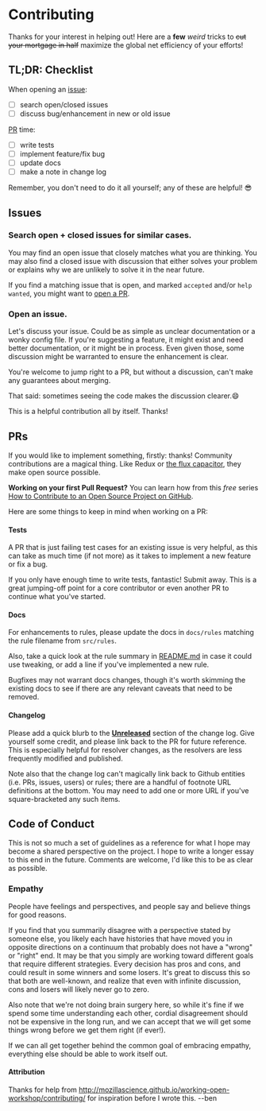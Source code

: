 # Contributing

Thanks for your interest in helping out! Here are a **few** _weird_ tricks to
~~cut your mortgage in half~~ maximize the global net efficiency of your efforts!

## TL;DR: Checklist

When opening an [issue](#issues):
- [ ] search open/closed issues
- [ ] discuss bug/enhancement in new or old issue

[PR](#prs) time:
- [ ] write tests
- [ ] implement feature/fix bug
- [ ] update docs
- [ ] make a note in change log

Remember, you don't need to do it all yourself; any of these are helpful! 😎

## Issues

### Search open + closed issues for similar cases.

  You may find an open issue that closely matches what you are thinking. You
  may also find a closed issue with discussion that either solves your problem
  or explains why we are unlikely to solve it in the near future.

  If you find a matching issue that is open, and marked `accepted` and/or `help
  wanted`, you might want to [open a PR](#prs).

### Open an issue.

  Let's discuss your issue. Could be as simple as unclear documentation or a
  wonky config file.
  If you're suggesting a feature, it might exist and need better
  documentation, or it might be in process. Even given those, some discussion might
  be warranted to ensure the enhancement is clear.

  You're welcome to jump right to a PR, but without a discussion, can't make any
  guarantees about merging.

  That said: sometimes seeing the code makes the discussion clearer.😄

This is a helpful contribution all by itself. Thanks!

## PRs

If you would like to implement something, firstly: thanks! Community contributions
are a magical thing. Like Redux or [the flux capacitor](https://youtu.be/SR5BfQ4rEqQ?t=2m25s),
they make open source possible.

**Working on your first Pull Request?**
You can learn how from this _free_ series [How to Contribute to an Open Source Project on GitHub](https://egghead.io/series/how-to-contribute-to-an-open-source-project-on-github).

Here are some things to keep in mind when working on a PR:

#### Tests

A PR that is just failing test cases for an existing issue is very helpful, as this
can take as much time (if not more) as it takes to implement a new feature or fix
a bug.

If you only have enough time to write tests, fantastic! Submit away. This is a great
jumping-off point for a core contributor or even another PR to continue what you've started.

#### Docs

For enhancements to rules, please update the docs in `docs/rules` matching the rule
filename from `src/rules`.

Also, take a quick look at the rule summary in [README.md] in case it could use tweaking,
or add a line if you've implemented a new rule.

Bugfixes may not warrant docs changes, though it's worth skimming the existing
docs to see if there are any relevant caveats that need to be removed.

#### Changelog

Please add a quick blurb to the [**Unreleased**](./CHANGELOG.md#unreleased) section of the change log. Give yourself
some credit, and please link back to the PR for future reference. This is especially
helpful for resolver changes, as the resolvers are less frequently modified and published.

Note also that the change log can't magically link back to Github entities (i.e. PRs,
issues, users) or rules; there are a handful of footnote URL definitions at the bottom.
You may need to add one or more URL if you've square-bracketed any such items.

## Code of Conduct

This is not so much a set of guidelines as a reference for what I hope may become
a shared perspective on the project. I hope to write a longer essay to this end
in the future. Comments are welcome, I'd like this to be as clear as possible.

### Empathy

People have feelings and perspectives, and people say and believe things for good reasons.

If you find that you summarily disagree with a perspective stated by someone else,
you likely each have histories that have moved you in opposite directions on a continuum
that probably does not have a "wrong" or "right" end. It may be that you simply
are working toward different goals that require different strategies. Every decision
has pros and cons, and could result in some winners and some losers. It's great to
discuss this so that both are well-known, and realize that even with infinite discussion,
cons and losers will likely never go to zero.

Also note that we're not doing brain surgery here, so while it's fine if we spend some time
understanding each other, cordial disagreement should not be expensive in the
long run, and we can accept that we will get some things wrong before we get them right (if ever!).

If we can all get together behind the common goal of embracing empathy, everything else should be able to work itself out.

#### Attribution

Thanks for help from http://mozillascience.github.io/working-open-workshop/contributing/
for inspiration before I wrote this. --ben

[README.md]: ./README.md
